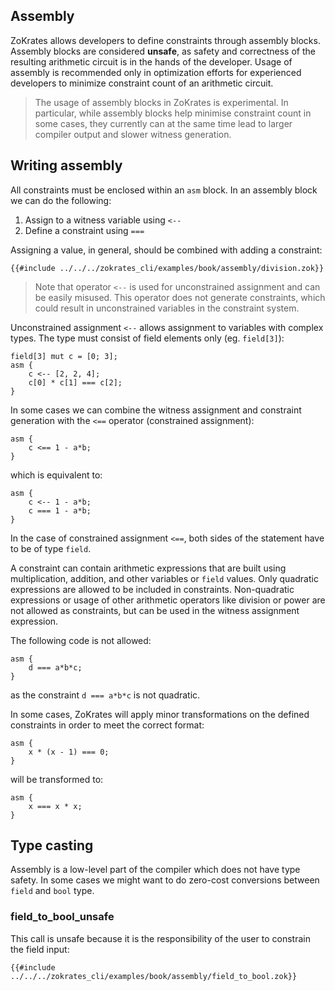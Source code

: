## Assembly

ZoKrates allows developers to define constraints through assembly blocks. Assembly blocks are considered **unsafe**, as safety and correctness of the resulting arithmetic circuit is in the hands of the developer. Usage of assembly is recommended only in optimization efforts for experienced developers to minimize constraint count of an arithmetic circuit.

>The usage of assembly blocks in ZoKrates is experimental. In particular, while assembly blocks help minimise constraint count in some cases, they currently can at the same time lead to larger compiler output and slower witness generation.

## Writing assembly

All constraints must be enclosed within an `asm` block. In an assembly block we can do the following:

1. Assign to a witness variable using `<--`
2. Define a constraint using `===`

Assigning a value, in general, should be combined with adding a constraint:

```zok
{{#include ../../../zokrates_cli/examples/book/assembly/division.zok}}
```

> Note that operator `<--` is used for unconstrained assignment and can be easily misused. This operator does not generate constraints, which could result in unconstrained variables in the constraint system.

Unconstrained assignment `<--` allows assignment to variables with complex types. The type must consist of field elements only (eg. `field[3]`):

```zok
field[3] mut c = [0; 3];
asm {
    c <-- [2, 2, 4];
    c[0] * c[1] === c[2];
}
```

In some cases we can combine the witness assignment and constraint generation with the `<==` operator (constrained assignment):

```zok
asm {
    c <== 1 - a*b;
}
```

which is equivalent to:

```zok
asm {
    c <-- 1 - a*b;
    c === 1 - a*b;
}
```

In the case of constrained assignment `<==`, both sides of the statement have to be of type `field`.

A constraint can contain arithmetic expressions that are built using multiplication, addition, and other variables or `field` values. Only quadratic expressions are allowed to be included in constraints. Non-quadratic expressions or usage of other arithmetic operators like division or power are not allowed as constraints, but can be used in the witness assignment expression.

The following code is not allowed:

```zok
asm {
    d === a*b*c;
}
```

as the constraint `d === a*b*c` is not quadratic.

In some cases, ZoKrates will apply minor transformations on the defined constraints in order to meet the correct format:

```zok
asm {
    x * (x - 1) === 0;
}
```

will be transformed to:

```zok
asm {
    x === x * x;
}
```

## Type casting

Assembly is a low-level part of the compiler which does not have type safety. In some cases we might want to do zero-cost conversions between `field` and `bool` type.

### field_to_bool_unsafe

This call is unsafe because it is the responsibility of the user to constrain the field input:

```zok
{{#include ../../../zokrates_cli/examples/book/assembly/field_to_bool.zok}}
```